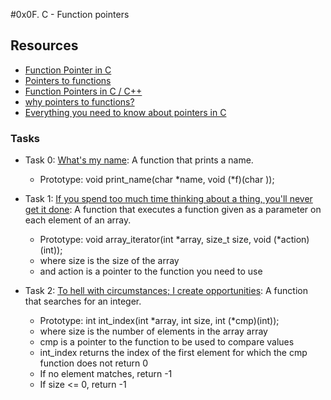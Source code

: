 #0x0F. C - Function pointers

## Resources
+ [Function Pointer in C](https://www.geeksforgeeks.org/function-pointer-in-c/)
+ [Pointers to functions](https://publications.gbdirect.co.uk//c_book/chapter5/function_pointers.html)
+ [Function Pointers in C / C++](https://www.youtube.com/watch?v=ynYtgGUNelE)
+ [why pointers to functions?](https://www.youtube.com/watch?v=sxTFSDAZM8s)
+ [Everything you need to know about pointers in C](https://boredzo.org/pointers/)

### Tasks
+ Task 0: [What's my name](https://github.com/Hiluhree/alx-low_level_programming/blob/master/0x0F-function_pointers/0-print_name.c): A function that prints a name.

	+ Prototype: void print_name(char *name, void (*f)(char ));
+ Task 1: [If you spend too much time thinking about a thing, you'll never get it done](https://github.com/Hiluhree/alx-low_level_programming/blob/master/0x0F-function_pointers/1-array_iterator.c): A function that executes a function given as a parameter on each element of an array.

	+ Prototype: void array_iterator(int *array, size_t size, void (*action)(int));
	+ where size is the size of the array
	+ and action is a pointer to the function you need to use
+ Task 2: [To hell with circumstances; I create opportunities](): A function that searches for an integer.

	+ Prototype: int int_index(int *array, int size, int (*cmp)(int));
	+ where size is the number of elements in the array array
	+ cmp is a pointer to the function to be used to compare values
	+ int_index returns the index of the first element for which the cmp function does not return 0
	+ If no element matches, return -1
	+ If size <= 0, return -1
